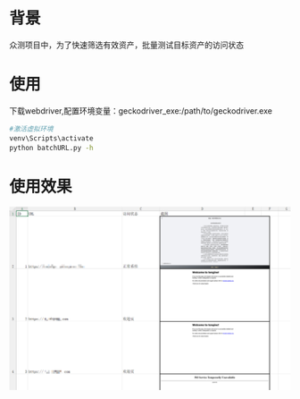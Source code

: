 # 背景
众测项目中，为了快速筛选有效资产，批量测试目标资产的访问状态

# 使用
下载webdriver,配置环境变量：geckodriver_exe:/path/to/geckodriver.exe
```bash
#激活虚拟环境
venv\Scripts\activate
python batchURL.py -h
```

# 使用效果

![alt text](./resource/image/image.png)